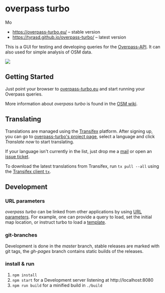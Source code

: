 # overpass turbo

Mo

- https://overpass-turbo.eu/ – stable version
- https://tyrasd.github.io/overpass-turbo/ – latest version

This is a GUI for testing and developing queries for the [Overpass-API](http://www.overpass-api.de/). It can also used for simple analysis of OSM data.

[![](http://wiki.openstreetmap.org/w/images/thumb/9/99/Overpass_turbo_showcase_1.png/600px-Overpass_turbo_showcase_1.png)](http://overpass-turbo.eu)

## Getting Started

Just point your browser to [overpass-turbo.eu](http://overpass-turbo.eu) and start running your Overpass queries.

More information about _overpass turbo_ is found in the [OSM wiki](http://wiki.openstreetmap.org/wiki/Overpass_turbo).

## Translating

Translations are managed using the [Transifex](https://www.transifex.com/projects/p/overpass-turbo) platform. After signing up, you can go to [overpass-turbo's project page](https://www.transifex.com/projects/p/overpass-turbo), select a language and click _Translate now_ to start translating.

If your language isn't currently in the list, just drop me a [mail](mailto:tyr.asd@gmail.com) or open an [issue ticket](https://github.com/tyrasd/overpass-turbo/issues/new).

To download the latest translations from Transifex, run `tx pull --all` using the [Transifex client `tx`](https://docs.transifex.com/client/introduction).

## Development

### URL parameters

_overpass turbo_ can be linked from other applications by using [URL parameters](http://wiki.openstreetmap.org/wiki/Overpass_turbo/Development#URL_Parameters).
For example, one can provide a query to load, set the initial map location, or instruct turbo to load a [template](http://wiki.openstreetmap.org/wiki/Overpass_turbo/Templates).

### git-branches

Development is done in the _master_ branch, stable releases are marked with git tags, the _gh-pages_ branch contains static builds of the releases.

### install & run

1. `npm install`
2. `npm start` for a Development server listening at http://localhost:8080
3. `npm run build` for a minified build in `./build`
